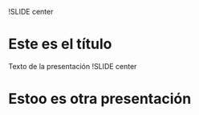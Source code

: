 !SLIDE center
# Este es el título #

Texto de la presentación
!SLIDE center

# Estoo es otra presentación #